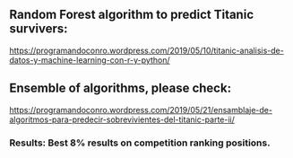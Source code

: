 
## Random Forest algorithm to predict Titanic survivers:

https://programandoconro.wordpress.com/2019/05/10/titanic-analisis-de-datos-y-machine-learning-con-r-y-python/

## Ensemble of algorithms, please check:

https://programandoconro.wordpress.com/2019/05/21/ensamblaje-de-algoritmos-para-predecir-sobrevivientes-del-titanic-parte-ii/

### Results: Best 8% results on competition ranking positions. 
